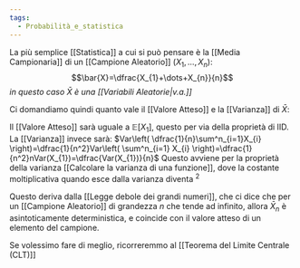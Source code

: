 ```yaml
---
tags:
  - Probabilità_e_statistica
---
```


La più semplice [[Statistica]] a cui si può pensare è la [[Media Campionaria]] di un [[Campione Aleatorio]] $(X_{1},\dots,X_{n})$:
$$\bar{X}=\dfrac{X_{1}+\dots+X_{n}}{n}$$
*in questo caso $\bar{X}$ è una [[Variabili Aleatorie|v.a.]]*

Ci domandiamo quindi quanto vale il [[Valore Atteso]] e la [[Varianza]] di $\bar{X}$:

Il [[Valore Atteso]] sarà uguale a $\mathbb{E}[X_{1}]$, questo per via della proprietà di IID.
La [[Varianza]] invece sarà:
$Var\left( \dfrac{1}{n}\sum^n_{i=1}X_{i} \right)=\dfrac{1}{n^2}Var\left( \sum^n_{i=1} X_{i} \right)=\dfrac{1}{n^2}nVar(X_{1})=\dfrac{Var(X_{1})}{n}$
Questo avviene per la proprietà della varianza [[Calcolare la varianza di una funzione]], dove la costante moltiplicativa  quando esce dalla varianza diventa $^2$

Questo deriva dalla [[Legge debole dei grandi numeri]], che ci dice che per un [[Campione Aleatorio]] di grandezza $n$ che tende ad infinito, allora $\bar{X}_{n}$ è asintoticamente deterministica, e coincide con il valore atteso di un elemento del campione. 

Se volessimo fare di meglio, ricorreremmo al [[Teorema del Limite Centrale (CLT)]]
